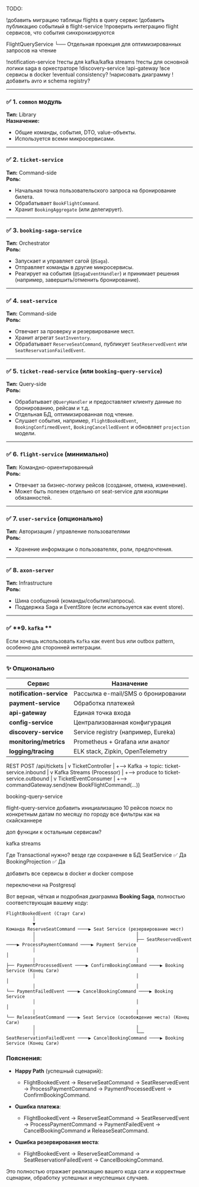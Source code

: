 TODO:

!добавить миграцию таблицы flights в query сервис
!добавить публикацию событиый в flight-service
!проверить интеграцию flight сервисов, что события синхронизируются

FlightQueryService
└── Отдельная проекция для оптимизированных запросов на чтение


!notification-service
!тесты для kafka/kafka streams
!тесты для основной логики saga в оркестраторе
!discovery-service
!api-gateway
!все сервисы в docker
!eventual consistency?
!нарисовать диаграмму
!добавить avro и schema registry?

---

### ✅ **1. `common` модуль**
**Тип:** Library  
**Назначение:**
- Общие команды, события, DTO, value-объекты.
- Используется всеми микросервисами.

---

### ✅ **2. `ticket-service`**
**Тип:** Command-side  
**Роль:**
- Начальная точка пользовательского запроса на бронирование билета.
- Обрабатывает `BookFlightCommand`.
- Хранит `BookingAggregate` (или делегирует).

---

### ✅ **3. `booking-saga-service`**
**Тип:** Orchestrator  
**Роль:**
- Запускает и управляет сагой (`@Saga`).
- Отправляет команды в другие микросервисы.
- Реагирует на события (`@SagaEventHandler`) и принимает решения (например, завершить/отменить бронирование).

---

### ✅ **4. `seat-service`**
**Тип:** Command-side  
**Роль:**
- Отвечает за проверку и резервирование мест.
- Хранит агрегат `SeatInventory`.
- Обрабатывает `ReserveSeatCommand`, публикует `SeatReservedEvent` или `SeatReservationFailedEvent`.

---

### ✅ **5. `ticket-read-service`** (или `booking-query-service`)
**Тип:** Query-side  
**Роль:**
- Обрабатывает `@QueryHandler` и предоставляет клиенту данные по бронированию, рейсам и т.д.
- Отдельная БД, оптимизированная под чтение.
- Слушает события, например, `FlightBookedEvent`, `BookingConfirmedEvent`, `BookingCancelledEvent` и обновляет `projection` модели.

---

### ✅ **6. `flight-service`** (минимально)
**Тип:** Командно-ориентированный  
**Роль:**
- Отвечает за бизнес-логику рейсов (создание, отмена, изменение).
- Может быть полезен отдельно от seat-service для изоляции обязанностей.

---

### ✅ **7. `user-service`** (опционально)
**Тип:** Авторизация / управление пользователями  
**Роль:**
- Хранение информации о пользователях, роли, предпочтения.

---

### ✅ **8. `axon-server`**
**Тип:** Infrastructure  
**Роль:**
- Шина сообщений (команды/события/запросы).
- Поддержка Saga и EventStore (если используется как event store).

---

### ✅ **9. `kafka` **
Если хочешь использовать `Kafka` как event bus или outbox pattern, особенно для сторонней интеграции.

---

### ✨ Опционально 
| Сервис                      | Назначение |
|----------------------------|------------|
| **notification-service**   | Рассылка e-mail/SMS о бронировании |
| **payment-service**        | Обработка платежей |
| **api-gateway**            | Единая точка входа |
| **config-service**         | Централизованная конфигурация |
| **discovery-service**      | Service registry (например, Eureka) |
| **monitoring/metrics**     | Prometheus + Grafana или аналог |
| **logging/tracing**        | ELK stack, Zipkin, OpenTelemetry |




REST POST /api/tickets
|
v
TicketController
|
+--> Kafka -> topic: ticket-service.inbound
|
v
Kafka Streams (Processor)
|
+--> produce to ticket-service.outbound
|
v
TicketEventConsumer
|
+--> commandGateway.send(new BookFlightCommand(...))


booking-query-service

flight-query-service
добавить инициализацию 10 рейсов
поиск по конкретным датам
по месяцу
по городу
все фильтры как на скайсканнере

доп функции к остальным сервисам?

kafka streams

Где	Transactional нужно? везде где сохранение в БД
SeatService	✅ Да
BookingProjection	✅ Да

добавить все сервисы в docker и docker compose

переключени на Postgresql

Вот верная, чёткая и подробная диаграмма **Booking Saga**, полностью соответствующая вашему коду:

```
FlightBookedEvent (Старт Саги)
          │
          ▼
Команда ReserveSeatCommand ────▶ Seat Service (резервирование мест)
          │                                      │
          │                                      ├── SeatReservedEvent ────▶ ProcessPaymentCommand ────▶ Payment Service
          │                                      │                                      │
          │                                      │                                      ├── PaymentProcessedEvent ────▶ ConfirmBookingCommand ────▶ Booking Service (Конец Саги)
          │                                      │                                      │
          │                                      │                                      └── PaymentFailedEvent ────▶ CancelBookingCommand ────▶ Booking Service
          │                                      │                                                              │
          │                                      │                                                              └── ReleaseSeatCommand ────▶ Seat Service (освобождение места) (Конец Саги)
          │                                      │
          │                                      └── SeatReservationFailedEvent ────▶ CancelBookingCommand ────▶ Booking Service (Конец Саги)
```

### Пояснения:
- **Happy Path** (успешный сценарий):
    - FlightBookedEvent → ReserveSeatCommand → SeatReservedEvent → ProcessPaymentCommand → PaymentProcessedEvent → ConfirmBookingCommand.

- **Ошибка платежа**:
    - FlightBookedEvent → ReserveSeatCommand → SeatReservedEvent → ProcessPaymentCommand → PaymentFailedEvent → CancelBookingCommand и ReleaseSeatCommand.

- **Ошибка резервирования места**:
    - FlightBookedEvent → ReserveSeatCommand → SeatReservationFailedEvent → CancelBookingCommand.

Это полностью отражает реализацию вашего кода саги и корректные сценарии, обработку успешных и неуспешных случаев.